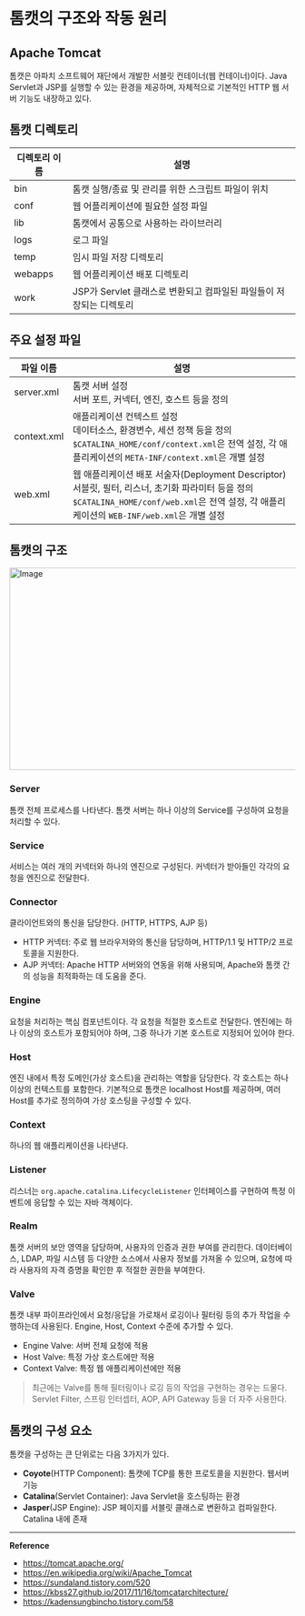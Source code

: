 # 톰캣의 구조와 작동 원리

## Apache Tomcat
톰캣은 아파치 소프트웨어 재단에서 개발한 서블릿 컨테이너(웹 컨테이너)이다.
Java Servlet과 JSP를 실행할 수 있는 환경을 제공하며, 자체적으로 기본적인 HTTP 웹 서버 기능도 내장하고 있다.

## 톰캣 디렉토리
| 디렉토리 이름 | 설명                     |
|---------|---------------------------|
| bin     | 톰캣 실행/종료 및 관리를 위한 스크립트 파일이 위치  |
| conf    | 웹 어플리케이션에 필요한 설정 파일       |
| lib     | 톰캣에서 공통으로 사용하는 라이브러리           |
| logs    | 로그 파일                       |
| temp    | 임시 파일 저장 디렉토리                     |
| webapps | 웹 어플리케이션 배포 디렉토리              |
| work    | JSP가 Servlet 클래스로 변환되고 컴파일된 파일들이 저장되는 디렉토리 |

## 주요 설정 파일
| 파일 이름       | 설명                                                                                                                                                 |
|-------------|----------------------------------------------------------------------------------------------------------------------------------------------------|
| server.xml  | 톰캣 서버 설정<br>서버 포트, 커넥터, 엔진, 호스트 등을 정의                                                                                                              |
| context.xml | 애플리케이션 컨텍스트 설정<br>데이터소스, 환경변수, 세션 정책 등을 정의<br>`$CATALINA_HOME/conf/context.xml`은 전역 설정, 각 애플리케이션의 `META-INF/context.xml`은 개별 설정                    |
| web.xml     | 웹 애플리케이션 배포 서술자(Deployment Descriptor)<br>서블릿, 필터, 리스너, 초기화 파라미터 등을 정의<br>`$CATALINA_HOME/conf/web.xml`은 전역 설정, 각 애플리케이션의 `WEB-INF/web.xml`은 개별 설정 |


## 톰캣의 구조
<img width="530" height="356" alt="Image" src="https://github.com/user-attachments/assets/77045173-3529-4d0b-8da1-d5e42e3fe905" />

### Server
톰캣 전체 프로세스를 나타낸다.
톰캣 서버는 하나 이상의 Service를 구성하여 요청을 처리할 수 있다.

### Service
서비스는 여러 개의 커넥터와 하나의 엔진으로 구성된다.
커넥터가 받아들인 각각의 요청을 엔진으로 전달한다.

### Connector
클라이언트와의 통신을 담당한다. (HTTP, HTTPS, AJP 등)
- HTTP 커넥터: 주로 웹 브라우저와의 통신을 담당하며, HTTP/1.1 및 HTTP/2 프로토콜을 지원한다.
- AJP 커넥터: Apache HTTP 서버와의 연동을 위해 사용되며, Apache와 톰캣 간의 성능을 최적화하는 데 도움을 준다.

### Engine
요청을 처리하는 핵심 컴포넌트이다.
각 요청을 적절한 호스트로 전달한다.
엔진에는 하나 이상의 호스트가 포함되어야 하며, 그중 하나가 기본 호스트로 지정되어 있어야 한다.

### Host
엔진 내에서 특정 도메인(가상 호스트)을 관리하는 역할을 담당한다.
각 호스트는 하나 이상의 컨텍스트를 포함한다.
기본적으로 톰캣은 localhost Host를 제공하며, 여러 Host를 추가로 정의하여 가상 호스팅을 구성할 수 있다.

### Context
하나의 웹 애플리케이션을 나타낸다.

### Listener
리스너는 `org.apache.catalina.LifecycleListener` 인터페이스를 구현하여 특정 이벤트에 응답할 수 있는 자바 객체이다.

### Realm
톰캣 서버의 보안 영역을 담당하며, 사용자의 인증과 권한 부여를 관리한다.
데이터베이스, LDAP, 파일 시스템 등 다양한 소스에서 사용자 정보를 가져올 수 있으며, 요청에 따라 사용자의 자격 증명을 확인한 후 적절한 권한을 부여한다.

### Valve
톰캣 내부 파이프라인에서 요청/응답을 가로채서 로깅이나 필터링 등의 추가 작업을 수행하는데 사용된다.
Engine, Host, Context 수준에 추가할 수 있다.
- Engine Valve: 서버 전체 요청에 적용
- Host Valve: 특정 가상 호스트에만 적용
- Context Valve: 특정 웹 애플리케이션에만 적용

> 최근에는 Valve를 통해 필터링이나 로깅 등의 작업을 구현하는 경우는 드물다.<br>
> Servlet Filter, 스프링 인터셉터, AOP, API Gateway 등을 더 자주 사용한다.

## 톰캣의 구성 요소
톰캣을 구성하는 큰 단위로는 다음 3가지가 있다.
- **Coyote**(HTTP Component): 톰캣에 TCP를 통한 프로토콜을 지원한다. 웹서버 기능
- **Catalina**(Servlet Container): Java Servlet을 호스팅하는 환경
- **Jasper**(JSP Engine): JSP 페이지를 서블릿 클래스로 변환하고 컴파일한다. Catalina 내에 존재

---
**Reference**
- https://tomcat.apache.org/
- https://en.wikipedia.org/wiki/Apache_Tomcat
- https://sundaland.tistory.com/520
- https://kbss27.github.io/2017/11/16/tomcatarchitecture/
- https://kadensungbincho.tistory.com/58
